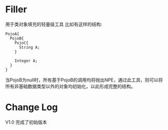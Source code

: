 # Filler
用于类对象填充的轻量级工具
比如有这样的结构:
``` 
PojoA{
  PojoB{
    PojoC{
      String A;
    }
    
    Integer A;
  }
}
```
当PojoB为null时，所有基于PojoB的调用均将抛出NPE，通过此工具，则可以将所有非基础数据类型以外的对象均初始化，以此形成完整的结构。

# Change Log
V1.0
完成了初始版本
